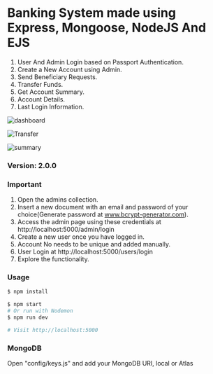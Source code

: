 # Banking System made using Express, Mongoose, NodeJS And EJS

1. User And Admin Login based on Passport Authentication.
2. Create a New Account using Admin.
3. Send Beneficiary Requests.
4. Transfer Funds.
5. Get Account Summary.
6. Account Details.
7. Last Login Information.

![dashboard](https://user-images.githubusercontent.com/68279946/88624757-2a989980-d0c5-11ea-889f-94129dc04ef0.jpg)

![Transfer](https://user-images.githubusercontent.com/68279946/88624763-2d938a00-d0c5-11ea-84e9-3689ed5a1b3e.jpg)

![summary](https://user-images.githubusercontent.com/68279946/88624778-34220180-d0c5-11ea-8c42-f3739bcd0055.jpg)

### Version: 2.0.0

### Important
1. Open the admins collection.
2. Insert a new document with an email and password of your choice(Generate password at www.bcrypt-generator.com).
3. Access the admin page using these credentials at http://localhost:5000/admin/login
4. Create a new user once you have logged in.
5. Account No needs to be unique and added manually.
5. User Login at http://localhost:5000/users/login
6. Explore the functionality.

### Usage

```sh
$ npm install
```

```sh
$ npm start
# Or run with Nodemon
$ npm run dev

# Visit http://localhost:5000
```

### MongoDB

Open "config/keys.js" and add your MongoDB URI, local or Atlas

